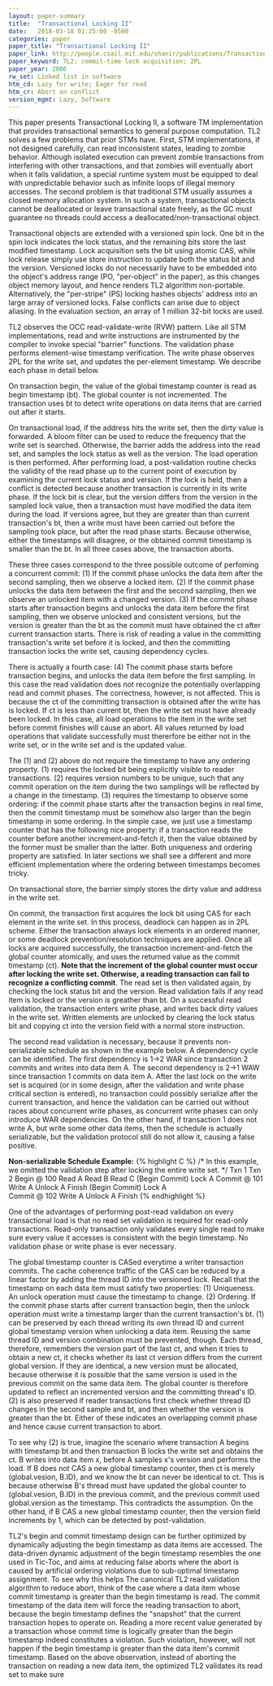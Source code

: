```yaml
---
layout: paper-summary
title:  "Transactional Locking II"
date:   2018-03-18 01:25:00 -0500
categories: paper
paper_title: "Transactional Locking II"
paper_link: http://people.csail.mit.edu/shanir/publications/Transactional_Locking.pdf
paper_keyword: TL2; commit-time lock acquisition; 2PL
paper_year: 2006
rw_set: Linked list in software
htm_cd: Lazy for write; Eager for read
htm_cr: Abort on conflict
version_mgmt: Lazy, Software
---
```


This paper presents Transactional Locking II, a software TM implementation that
provides transactional semantics to general purpose computation. TL2 solves a few problems
that prior STMs have. First, STM implementations, if not designed carefully, can read
inconsistent states, leading to zombie behavior. Although isolated execution can
prevent zombie transactions from interfering with other transactions, and that zombies will eventually
abort when it fails validation, a special runtime system must be equipped to deal with
unpredictable behavior such as infinite loops of illegal memory accesses. The second problem is
that traditional STM usually assumes a closed memory allocation system. In such a system, transactional 
objects cannot be deallocated or leave transactional state freely, as the GC must guarantee no 
threads could access a deallocated/non-transactional object.

Transactional objects are extended with a versioned spin lock. One bit in the spin lock indicates the lock status,
and the remaining bits store the last modified timestamp. Lock acquisition sets the bit using atomic
CAS, while lock release simply use store instruction to update both the status bit and the version. Versioned locks 
do not necessarily have to be embedded into the object's address range (PO, "per-object" in the paper), as this changes object 
memory layout, and hence renders TL2 algorithm non-portable. Alternatively, the "per-stripe" (PS) locking hashes 
objects' address into an large array of versioned locks. False conflicts can arise due to object aliasing.
In the evaluation section, an array of 1 million 32-bit locks are used.

TL2 observes the OCC read-validate-write (RVW) pattern. Like all STM implementations, read and write instructions 
are instrumented by the compiler to invoke special "barrier" functions. The validation phase performs element-wise
timestamp verification. The write phase observes 2PL for the write set, and updates the per-element timestamp. 
We describe each phase in detail below.

On transaction begin, the value of the global timestamp counter is read as begin timestamp (bt). 
The global counter is not incremented. The transaction uses bt to detect write operations on data items
that are carried out after it starts.

On transactional load, if the address hits the write set, then the dirty value is forwarded. A bloom filter
can be used to reduce the frequency that the write set is searched. Otherwise, 
the barrier adds the address into the read set, and samples the lock status as well as the version. 
The load operation is then performed. After performing load, a post-validation routine checks 
the validity of the read phase up to the current point of execution by examining the current lock status
and version. If the lock is held, then a conflict is detected because another transaction is currently in 
its write phase. If the lock bit is clear, but the version differs from the version in the sampled lock value,
then a transaction must have modified the data item during the load. If versions agree, but they are greater than
than current transaction's bt, then a write must have been carried out before the sampling took place, but after
the read phase starts. Because otherwise, either the timestamps will disagree, or the obtained commit timestamp
is smaller than the bt. In all three cases above, the transaction aborts.

These three cases correspond to the three possible outcome of perfoming a concurrent commit: (1) If the 
commit phase unlocks the data item after the second sampling, then we observe a locked item. (2) If the 
commit phase unlocks the data item between the first and the second sampling, then we observe an
unlocked item with a changed version. (3) If the commit phase starts after transaction begins 
and unlocks the data item before the first sampling, then we observe unlocked and consistent versions, 
but the version is greater than the bt as the commit must have obtained the ct after current transaction starts.
There is risk of reading a value in the committing transaction's write set before it is locked, and then the 
committing transaction locks the write set, causing dependency cycles.

There is actually a fourth case: (4) The commit phase starts before transaction begins, and unlocks the data item
before the first sampling. In this case the read validation does not recognize the potentially overlapping
read and commit phases. The correctness, however, is not affected. This is because the ct of the committing
transaction is obtained after the write has is locked. If ct is less than current bt, then the write set
must have already been locked. In this case, all load operations to the item in the write set before
commit finishes will cause an abort. All values returned by load operations that validate successfully
must thererfore be either not in the write set, or in the write set and is the updated value.

The (1) and (2) above do not require the timestamp to have any ordering property. (1) requires the locked
bit being explicitly visible to reader transactions. (2) requires version numbers to be unique, such that any
commit operation on the item during the two samplings will be reflected by a change in the timestamp.
(3) requires the timestamp to observe some ordering: if the commit phase starts after the transaction begins
in real time, then the commit timestamp must be somehow also larger than the begin timestamp in some ordering. 
In the simple case, we just use a timestamp counter that has the following nice property: if a transaction 
reads the counter before another increment-and-fetch it, then the value obtained by the former must be smaller
than the latter. Both uniqueness and ordering property are satisfied. In later sections we shall see a different 
and more efficient implementation where the ordering between timestamps becomes tricky.

On transactional store, the barrier simply stores the dirty value and address in the write set. 

On commit, the transaction first acquires the lock bit using CAS for each element in the write set.
In this process, deadlock can happen as in 2PL scheme. Either the transaction always lock elements
in an ordered manner, or some deadlock prevention/resolution techniques are applied. Once all locks are 
acquired successfully, the transaction increment-and-fetch the global counter atomically, and 
uses the returned value as the commit timestamp (ct). **Note that the increment of the global counter 
must occur after locking the write set. Otherwise, a reading transaction can fail to recognize 
a conflicting commit**. The read set is then validated again, by checking
the lock status bit and the version. Read validation fails if any read item is locked or the version
is greather than bt. On a successful read validation, the transaction enters write phase, and writes back
dirty values in the write set. Written elements are unlocked by clearing the lock status bit and copying
ct into the version field with a normal store instruction.

The second read validation is necessary, because it prevents non-serializable schedule as shown in the example
below. A dependency cycle can be identified. The first dependency is 1->2 WAR since transaction 2 commits and writes
into data item A. The second dependency is 2->1 WAW since transaction 1 commits on data item A. After the last lock on
the write set is acquired (or in some design, after the validation and write phase critical section is entered), no
transaction could possibly serialize after the current transaction, and hence the validation can be carried out
without races about concurrent write phases, as concurrent write phases can only introduce WAR dependencies.
On the other hand, if transaction 1 does not write A, but write some other data items, then the schedule is 
actually serializable, but the validation protocol still do not allow it, causing a false positive.

**Non-serializable Schedule Example:**
{% highlight C %}
/*
  In this example, we omitted the validation step after locking
  the entire write set.
 */
   Txn 1         Txn 2
Begin @ 100
  Read  A
  Read  B
                Read  C
             (Begin Commit)
                Lock  A
              Commit @ 101
                Write A
               Unlock  A
                Finish
(Begin Commit)
  Lock  A              
Commit @ 102
  Write A
 Unlock  A
  Finish
{% endhighlight %}

One of the advantages of performing post-read validation on every transactional load is that no read 
set validation is required for read-only transactions. Read-only transaction only validates every single read
to make sure every value it accesses is consistent with the begin timestamp. No validation phase or write phase
is ever necessary.

The global timestamp counter is CASed everytime a writer transaction commits. The cache coherence traffic of
the CAS can be reduced by a linear factor by adding the thread ID into the versioned lock. Recall that the
timestamp on each data item must satisfy two properties: (1) Uniqueness. An unlock operation must cause 
the timestamp to change. (2) Ordering. If the commit phase starts after current transaction begin, then the 
unlock operation must write a timestamp larger than the current transaction's bt. (1) can be preserved by each thread
writing its own thread ID and current global timestamp version when unlocking a data item. Reusing the same thread ID and version
combination must be prevented, though. Each thread, therefore, remembers the version part of the last ct, and when it tries
to obtain a new ct, it checks whether its last ct version differs from the current global version. If they are identical,
a new version must be allocated, because otherwise it is possible that the same version is used in the previous commit on
the same data item. The global counter is therefore updated to reflect an incremented version and the committing thread's
ID. (2) is also preserved if reader transactions first check whether thread ID changes in the second sample and bt, and then whether 
the version is greater than the bt. Either of these indicates an overlapping commit phase and hence cause current transaction 
to abort.

To see why (2) is true, imagine the scenario where transaction A begins with timestamp bt and then transaction B locks the write set and 
obtains the ct. B writes into data item x, before A samples x's version and performs the load. 
If B does not CAS a new global timestamp counter, then ct is merely (global.vesion, B.ID), and we know the bt can never be
identical to ct. This is because otherwise B's thread must have updated the global counter to (global.vesion, B.ID) 
in the previous commit, and the previous commit used global.version as the timestamp. This contradicts the assumption.
On the other hand, if B CAS a new global timestamp counter, then the version field increments by 1, which can be detected
by post-validation.

TL2's begin and commit timestamp design can be further optimized by dynamically adjusting the begin timestamp as data items
are accessed. The data-driven dynamic adjustment of the begin timestamp resembles the one used in Tic-Toc, and aims at reducing
false aborts where the abort is caused by artificial ordering violations due to sub-optimal timestamp assignment. To see why this 
helps The canonical TL2 read validation algorithm to reduce abort, think of the case where a data item whose commit timestamp
is greater than the begin timestamp is read. The commit timestamp of the data item will force the reading transaction to
abort, because the begin timestamp defines the "snapshot" that the current transaction hopes to operate on. Reading a more 
recent value generated by a transaction whose commit time is logically greater than the begin timestamp indeed constitutes
a violation. Such violation, however, will not happen if the begin timestamp is greater than the data item's commit timestamp.
Based on the above observation, instead of aborting the transaction on reading a new data item, the optimized TL2 validates 
its read set to make sure 